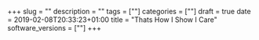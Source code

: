 +++
slug = ""
description = ""
tags = [""]
categories = [""]
draft = true
date = 2019-02-08T20:33:23+01:00
title = "Thats How I Show I Care"
software_versions = [""]
+++
